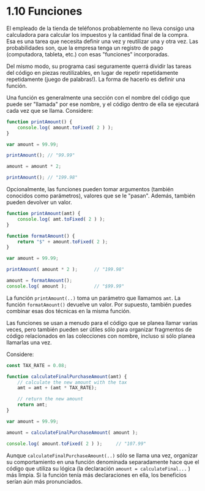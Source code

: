 # 1.10 Funciones

El empleado de la tienda de teléfonos probablemente no lleva consigo una calculadora para calcular los impuestos y la cantidad final de la compra. Esa es una tarea que necesita definir una vez y reutilizar una y otra vez. Las probabilidades son, que la empresa tenga un registro de pago \(computadora, tableta, etc.\) con esas "funciones" incorporadas.

Del mismo modo, su programa casi seguramente querrá dividir las tareas del código en piezas reutilizables, en lugar de repetir repetidamente repetidamente \(juego de palabras!\). La forma de hacerlo es definir una función.

Una función es generalmente una sección con el nombre del código que puede ser "llamada" por ese nombre, y el código dentro de ella se ejecutará cada vez que se llama. Considere:

```js
function printAmount() {
	console.log( amount.toFixed( 2 ) );
}

var amount = 99.99;

printAmount(); // "99.99"

amount = amount * 2;

printAmount(); // "199.98"
```

Opcionalmente, las funciones pueden tomar argumentos \(también conocidos como parámetros\), valores que se le "pasan". Además, también pueden devolver un valor.

```js
function printAmount(amt) {
	console.log( amt.toFixed( 2 ) );
}

function formatAmount() {
	return "$" + amount.toFixed( 2 );
}

var amount = 99.99;

printAmount( amount * 2 );		// "199.98"

amount = formatAmount();
console.log( amount );			// "$99.99"
```

La función `printAmount(..)` toma un parámetro que llamamos `amt`. La función `formatAmount()` devuelve un valor. Por supuesto, también puedes combinar esas dos técnicas en la misma función.

Las funciones se usan a menudo para el código que se planea llamar varias veces, pero también pueden ser útiles sólo para organizar fragmentos de código relacionados en las colecciones con nombre, incluso si sólo planea llamarlas una vez.

Considere:

```js
const TAX_RATE = 0.08;

function calculateFinalPurchaseAmount(amt) {
	// calculate the new amount with the tax
	amt = amt + (amt * TAX_RATE);

	// return the new amount
	return amt;
}

var amount = 99.99;

amount = calculateFinalPurchaseAmount( amount );

console.log( amount.toFixed( 2 ) );		// "107.99"
```

Aunque `calculateFinalPurchaseAmount(..)` sólo se llama una vez, organizar su comportamiento en una función denominada separadamente hace que el código que utiliza su lógica \(la declaración `amount = calculateFinal...` \) más limpia. Si la función tenía más declaraciones en ella, los beneficios serían aún más pronunciados.



